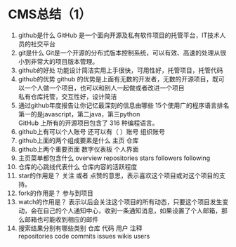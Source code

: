 # CMS总结（1）
1. github是什么
GitHub 是一个面向开源及私有软件项目的托管平台，IT技术人员的社交平台
2. git是什么
Git是一个开源的分布式版本控制系统，可以有效、高速的处理从很小到非常大的项目版本管理。
3. github的好处
功能设计简洁实用上手很快，可用性好，托管项目，托管代码
4. github的优势
github 的优势是上面有无数的开发者，无数的开源项目，既可以一个人做一个项目，也可以和别人一起做或者改进一个项目  
私有仓库托管，交互性好，设计简洁
5. 通过github年度报告让你记忆最深刻的信息由哪些
15个使用广的程序语言排名第一的是javascript，第二java，第三python  
GitHub 上所有的开源项目包含了 316 种编程语言。
6. github上有可以个人账号 还可以有（ ）账号
组织账号
7. github上面的两个组成要素是什么
主页 仓库
8. github上两个重要页面
数字仪表板  个人界面
9. 主页菜单都包含什么
overview  repositories  stars  followers  following
10. 仓库的心跳线代表什么
仓库内容的活跃程度
11. star的作用是？
关注 或者 点赞的意思，表示喜欢这个项目或对这个项目的支持。
12. fork的作用是？
参与到项目
13. watch的作用是？
表示以后会关注这个项目的所有动态，只要这个项目发生变动，会在自己的个人通知中心，收到一条通知消息，如果设置了个人邮箱，那么邮箱也可能收到相应的邮件
14. 搜索结果分别有哪些类别
仓库 代码 用户 注释  
repositories  code  commits issues  wikis  users
